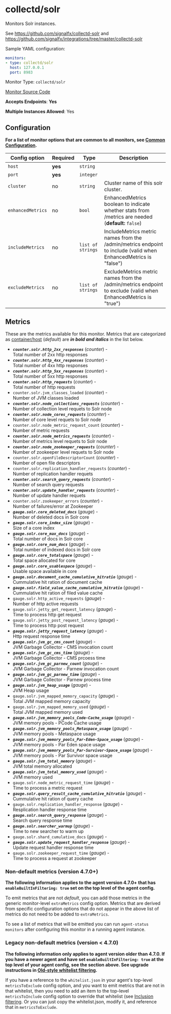 <!--- GENERATED BY gomplate from scripts/docs/monitor-page.md.tmpl --->

# collectd/solr

Monitors Solr instances.

See https://github.com/signalfx/collectd-solr and
https://github.com/signalfx/integrations/tree/master/collectd-solr

Sample YAML configuration:

```yaml
monitors:
- type: collectd/solr
  host: 127.0.0.1
  port: 8983
```


Monitor Type: `collectd/solr`

[Monitor Source Code](https://github.com/signalfx/signalfx-agent/tree/master/internal/monitors/collectd/solr)

**Accepts Endpoints**: **Yes**

**Multiple Instances Allowed**: Yes

## Configuration

**For a list of monitor options that are common to all monitors, see [Common
Configuration](../monitor-config.md#common-configuration).**


| Config option | Required | Type | Description |
| --- | --- | --- | --- |
| `host` | **yes** | `string` |  |
| `port` | **yes** | `integer` |  |
| `cluster` | no | `string` | Cluster name of this solr cluster. |
| `enhancedMetrics` | no | `bool` | EnhancedMetrics boolean to indicate whether stats from /metrics are needed (**default:** `false`) |
| `includeMetrics` | no | `list of strings` | IncludeMetrics metric names from the /admin/metrics endpoint to include (valid when EnhancedMetrics is "false") |
| `excludeMetrics` | no | `list of strings` | ExcludeMetrics metric names from the /admin/metrics endpoint to exclude (valid when EnhancedMetrics is "true") |


## Metrics

These are the metrics available for this monitor.
Metrics that are categorized as
[container/host](https://docs.signalfx.com/en/latest/admin-guide/usage.html#about-custom-bundled-and-high-resolution-metrics)
(*default*) are ***in bold and italics*** in the list below.


 - ***`counter.solr.http_2xx_responses`*** (*counter*) - <br>    Total number of 2xx http responses
 - ***`counter.solr.http_4xx_responses`*** (*counter*) - <br>    Total number of 4xx http responses
 - ***`counter.solr.http_5xx_responses`*** (*counter*) - <br>    Total number of 5xx http responses
 - ***`counter.solr.http_requests`*** (*counter*) - <br>    Total number of http requests
 - `counter.solr.jvm_classes_loaded` (*counter*) - <br>    Number of JVM classes loaded
 - ***`counter.solr.node_collections_requests`*** (*counter*) - <br>    Number of collection level requets to Solr node
 - ***`counter.solr.node_cores_requests`*** (*counter*) - <br>    Number of core level requets to Solr node
 - `counter.solr.node_metric_request_count` (*counter*) - <br>    Number of metric requests
 - ***`counter.solr.node_metrics_requests`*** (*counter*) - <br>    Number of metrics level requets to Solr node
 - ***`counter.solr.node_zookeeper_requests`*** (*counter*) - <br>    Number of zookeeper level requets to Solr node
 - `counter.solr.openFileDescriptorCount` (*counter*) - <br>    Number of open file descriptors
 - `counter.solr.replication_handler_requests` (*counter*) - <br>    Number of replication handler requets
 - ***`counter.solr.search_query_requests`*** (*counter*) - <br>    Number of search query requests
 - ***`counter.solr.update_handler_requests`*** (*counter*) - <br>    Number of update handler requets
 - `counter.solr.zookeeper_errors` (*counter*) - <br>    Number of failures/error at Zookeeper
 - ***`gauge.solr.core_deleted_docs`*** (*gauge*) - <br>    Number of deleted docs in Solr core
 - ***`gauge.solr.core_index_size`*** (*gauge*) - <br>    Size of a core index
 - ***`gauge.solr.core_max_docs`*** (*gauge*) - <br>    Total number of docs in Solr core
 - ***`gauge.solr.core_num_docs`*** (*gauge*) - <br>    Total number of indexed docs in Solr core
 - ***`gauge.solr.core_totalspace`*** (*gauge*) - <br>    Total space allocated for core
 - ***`gauge.solr.core_usablespace`*** (*gauge*) - <br>    Usable space available in core
 - ***`gauge.solr.document_cache_cumulative_hitratio`*** (*gauge*) - <br>    Cummulative hit ration of document cache
 - ***`gauge.solr.field_value_cache_cumulative_hitratio`*** (*gauge*) - <br>    Cummulative hit ration of filed value cache
 - `gauge.solr.http_active_requests` (*gauge*) - <br>    Number of http active requests
 - `gauge.solr.jetty_get_request_latency` (*gauge*) - <br>    Time to process http get request
 - `gauge.solr.jetty_post_request_latency` (*gauge*) - <br>    Time to process http post request
 - ***`gauge.solr.jetty_request_latency`*** (*gauge*) - <br>    Http request response time
 - ***`gauge.solr.jvm_gc_cms_count`*** (*gauge*) - <br>    JVM Garbage Collector - CMS invocation count
 - ***`gauge.solr.jvm_gc_cms_time`*** (*gauge*) - <br>    JVM Garbage Collector - CMS prcoess time
 - ***`gauge.solr.jvm_gc_parnew_count`*** (*gauge*) - <br>    JVM Garbage Collector - Parnew invocation count
 - ***`gauge.solr.jvm_gc_parnew_time`*** (*gauge*) - <br>    JVM Garbage Collector - Parnew process time
 - ***`gauge.solr.jvm_heap_usage`*** (*gauge*) - <br>    JVM Heap usage
 - `gauge.solr.jvm_mapped_memory_capacity` (*gauge*) - <br>    Total JVM mapped memory capacity
 - `gauge.solr.jvm_mapped_memory_used` (*gauge*) - <br>    Total JVM mapped memory used
 - ***`gauge.solr.jvm_memory_pools_Code-Cache_usage`*** (*gauge*) - <br>    JVM memory pools - PCode Cache usage
 - ***`gauge.solr.jvm_memory_pools_Metaspace_usage`*** (*gauge*) - <br>    JVM memory pools - Metaspace usage
 - ***`gauge.solr.jvm_memory_pools_Par-Eden-Space_usage`*** (*gauge*) - <br>    JVM memory pools - Par Eden space usage
 - ***`gauge.solr.jvm_memory_pools_Par-Survivor-Space_usage`*** (*gauge*) - <br>    JVM memory pools - Par Survivor space usage
 - ***`gauge.solr.jvm_total_memory`*** (*gauge*) - <br>    JVM total memory allocated
 - ***`gauge.solr.jvm_total_memory_used`*** (*gauge*) - <br>    JVM memory used
 - `gauge.solr.node_metric_request_time` (*gauge*) - <br>    Time to process a metric request
 - ***`gauge.solr.query_result_cache_cumulative_hitratio`*** (*gauge*) - <br>    Cummulative hit ration of query cache
 - `gauge.solr.replication_handler_response` (*gauge*) - <br>    Resplication handler response time
 - ***`gauge.solr.search_query_response`*** (*gauge*) - <br>    Search query response time
 - ***`gauge.solr.searcher_warmup`*** (*gauge*) - <br>    Time to new searcher to warm up
 - `gauge.solr.shard_cumulative_docs` (*gauge*) - <br>
 - ***`gauge.solr.update_request_handler_response`*** (*gauge*) - <br>    Update request handler response time
 - `gauge.solr.zookeeper_request_time` (*gauge*) - <br>    Time to process a request at zookeeper

### Non-default metrics (version 4.7.0+)

**The following information applies to the agent version 4.7.0+ that has
`enableBuiltInFiltering: true` set on the top level of the agent config.**

To emit metrics that are not _default_, you can add those metrics in the
generic monitor-level `extraMetrics` config option.  Metrics that are derived
from specific configuration options that do not appear in the above list of
metrics do not need to be added to `extraMetrics`.

To see a list of metrics that will be emitted you can run `agent-status
monitors` after configuring this monitor in a running agent instance.

### Legacy non-default metrics (version < 4.7.0)

**The following information only applies to agent version older than 4.7.0. If
you have a newer agent and have set `enableBuiltInFiltering: true` at the top
level of your agent config, see the section above. See upgrade instructions in
[Old-style whitelist filtering](../legacy-filtering.md#old-style-whitelist-filtering).**

If you have a reference to the `whitelist.json` in your agent's top-level
`metricsToExclude` config option, and you want to emit metrics that are not in
that whitelist, then you need to add an item to the top-level
`metricsToInclude` config option to override that whitelist (see [Inclusion
filtering](../legacy-filtering.md#inclusion-filtering).  Or you can just
copy the whitelist.json, modify it, and reference that in `metricsToExclude`.




